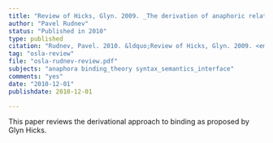 ```yaml
---
title: "Review of Hicks, Glyn. 2009. _The derivation of anaphoric relations_. John Benjamins: Amsterdam/Philadelphia"
author: "Pavel Rudnev"
status: "Published in 2010"
type: published
citation: "Rudnev, Pavel. 2010. &ldquo;Review of Hicks, Glyn. 2009. <em>The derivation of anaphoric relations</em>,&rdquo; <a href=\"https://www.journals.uio.no/index.php/osla/article/view/140/64\"><em>Oslo Studies in Language</em> (2:3), pp.&nbsp;651–661</a>."
tag: "osla-review"
file: "osla-rudnev-review.pdf"
subjects: "anaphora binding_theory syntax_semantics_interface"
comments: "yes"
date: "2010-12-01"
publishdate: 2010-12-01

---
```


This paper reviews the derivational approach to binding as proposed by Glyn Hicks.
